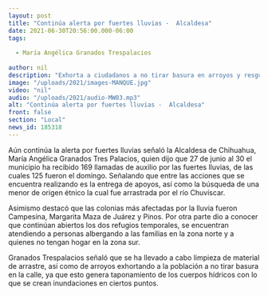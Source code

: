 ```yaml
---
layout: post
title: "Continúa alerta por fuertes lluvias -  Alcaldesa"
date: 2021-06-30T20:56:00.000-06:00
tags:
  
  - María Angélica Granados Trespalacios
  
author: nil
description: "Exhorta a ciudadanos a no tirar basura en arroyos y resguardarse de la contingencia climatica."
image: "/uploads/2021/images-MANQUE.jpg"
video: "nil"
audio: "/uploads/2021/audio-MW03.mp3"
alt: "Continúa alerta por fuertes lluvias -  Alcaldesa"
front: false
section: "Local"
news_id: 185318
---
```


Aún continúa la alerta por fuertes lluvias señaló la Alcaldesa de Chihuahua, María Angélica Granados Tres Palacios, quien dijo que 27 de junio al 30 el municipio ha recibido 169 llamadas de auxilio por las fuertes lluvias, de las cuales 125 fueron el domingo. Señalando que entre las acciones que se encuentra realizando es la entrega de apoyos, así como la búsqueda de una menor de origen étnico la cual fue arrastrada por el río Chuvíscar.

Asimismo destacó que las colonias más afectadas por la lluvia fueron Campesina, Margarita Maza de Juárez y Pinos. Por otra parte dio a conocer que continúan abiertos los dos refugios temporales, se encuentran atendiendo a personas albergando a las familias en la zona norte y a quienes no tengan hogar en la zona sur.

Granados Trespalacios señaló que se ha llevado a cabo limpieza de material de arrastre, así como de arroyos exhortando a la población a no tirar basura en la calle, ya que esto genera taponamiento de los cuerpos hídricos con lo que se crean inundaciones en ciertos puntos.

